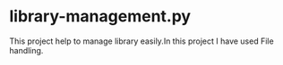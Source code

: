 # library-management.py
This project help to manage library easily.In this project I have used File handling.
